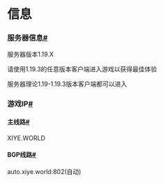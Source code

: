 # 信息

### 服务器信息[#](https://docs.xiye.world/join-game/info.html#%E6%9C%8D%E5%8A%A1%E5%99%A8%E4%BF%A1%E6%81%AF) <a href="#fu-wu-qi-xin-xi" id="fu-wu-qi-xin-xi"></a>

服务器版本1.19.X

请使用1.19.3的任意版本客户端进入游戏以获得最佳体验

服务器理论1.19-1.19.3版本客户端都可以进入

### 游戏IP[#](https://docs.xiye.world/join-game/info.html#%E6%B8%B8%E6%88%8Fip) <a href="#you-xi-ip" id="you-xi-ip"></a>

#### 主线路[#](https://docs.xiye.world/join-game/info.html#%E4%B8%BB%E7%BA%BF%E8%B7%AF) <a href="#zhu-xian-lu" id="zhu-xian-lu"></a>

XIYE.WORLD

#### BGP线路[#](https://docs.xiye.world/join-game/info.html#bgp%E7%BA%BF%E8%B7%AF) <a href="#bgp-xian-lu" id="bgp-xian-lu"></a>

auto.xiye.world:802(自动)
